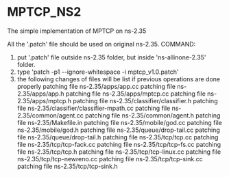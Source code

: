 # MPTCP_NS2
The simple implementation of MPTCP on ns-2.35

All the '.patch' file should be used on original ns-2.35.
COMMAND:
1. put '.patch' file outside ns-2.35 folder, but inside 'ns-allinone-2.35' folder.
2. type 'patch -p1 --ignore-whitespace -i mptcp_v1.0.patch'
3. the following changes of files will be list if previous operations are done properly
patching file ns-2.35/apps/app.cc
patching file ns-2.35/apps/app.h
  patching file ns-2.35/apps/mptcp.cc
  patching file ns-2.35/apps/mptcp.h
  patching file ns-2.35/classifier/classifier.h
  patching file ns-2.35/classifier/classifier-mpath.cc
  patching file ns-2.35/common/agent.cc
  patching file ns-2.35/common/agent.h
  patching file ns-2.35/Makefile.in
  patching file ns-2.35/mobile/god.cc
  patching file ns-2.35/mobile/god.h
  patching file ns-2.35/queue/drop-tail.cc
  patching file ns-2.35/queue/drop-tail.h
  patching file ns-2.35/tcp/tcp.cc
  patching file ns-2.35/tcp/tcp-fack.cc
  patching file ns-2.35/tcp/tcp-fs.cc
  patching file ns-2.35/tcp/tcp.h
  patching file ns-2.35/tcp/tcp-linux.cc
  patching file ns-2.35/tcp/tcp-newreno.cc
  patching file ns-2.35/tcp/tcp-sink.cc
  patching file ns-2.35/tcp/tcp-sink.h
